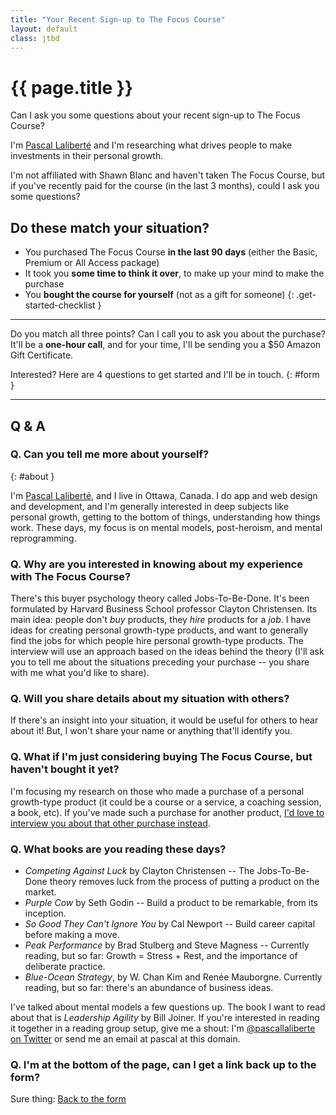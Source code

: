 ```yaml
---
title: "Your Recent Sign-up to The Focus Course"
layout: default
class: jtbd
---
```


# {{ page.title }}

Can I ask you some questions about your recent sign-up to The Focus Course?

I'm [Pascal Laliberté](#about) and I'm researching what drives people to make investments in their personal growth.

I'm not affiliated with Shawn Blanc and haven't taken The Focus Course, but if you've recently paid for the course (in the last 3 months), could I ask you some questions?

## **Do these match your situation?**

* You purchased The Focus Course **in the last 90 days** (either the Basic, Premium or All Access package)
*  It took you **some time to think it over**, to make up your mind to make the purchase
*  You **bought the course for yourself** (not as a gift for someone)
{: .get-started-checklist }

---

Do you match all three points? Can I call you to ask you about the purchase? It'll be a **one-hour call**, and for your time, I'll be sending you a $50 Amazon Gift Certificate.

Interested? Here are 4 questions to get started and I'll be in touch.
{: #form }

<div id="signup">
<script src="https://createform.com/focus-course-interview/embed" type="text/javascript"></script>
<div class="createform" id="focus-course-interview"></div>
</div>

---

## Q & A

### Q. Can you tell me more about yourself?
{: #about }

I'm [Pascal Laliberté](/), and I live in Ottawa, Canada. I do app and web design and development, and I'm generally interested in deep subjects like personal growth, getting to the bottom of things, understanding how things work. These days, my focus is on mental models, post-heroism, and mental reprogramming.

### Q. Why are you interested in knowing about my experience with The Focus Course?

There's this buyer psychology theory called Jobs-To-Be-Done. It's been formulated by Harvard Business School professor Clayton Christensen. Its main idea: people don't _buy_ products, they _hire_ products for a _job_. I have ideas for creating personal growth-type products, and want to generally find the jobs for which people hire personal growth-type products. The interview will use an approach based on the ideas behind the theory (I'll ask you to tell me about the situations preceding your purchase -- you share with me what you'd like to share).

### Q. Will you share details about my situation with others?

If there's an insight into your situation, it would be useful for others to hear about it! But, I won't share your name or anything that'll identify you.

### Q. What if I'm just considering buying The Focus Course, but haven't bought it yet?

I'm focusing my research on those who made a purchase of a personal growth-type product (it could be a course or a service, a coaching session, a book, etc). If you've made such a purchase for another product, [I'd love to interview you about that other purchase instead](../).

### Q. What books are you reading these days?

* _Competing Against Luck_ by Clayton Christensen -- The Jobs-To-Be-Done theory removes luck from the process of putting a product on the market.
* _Purple Cow_ by Seth Godin -- Build a product to be remarkable, from its inception.
* _So Good They Can't Ignore You_ by Cal Newport -- Build career capital before making a move.
* _Peak Performance_ by Brad Stulberg and Steve Magness -- Currently reading, but so far: Growth = Stress + Rest, and the importance of deliberate practice.
* _Blue-Ocean Strategy_, by W. Chan Kim and Renée Mauborgne. Currently reading, but so far: there's an abundance of business ideas.

I've talked about mental models a few questions up. The book I want to read about that is _Leadership Agility_ by Bill Joiner. If you're interested in reading it together in a reading group setup, give me a shout: I'm [@pascallaliberte on Twitter](https://twitter.com/@pascallaliberte) or send me an email at pascal at this domain.

### Q. I'm at the bottom of the page, can I get a link back up to the form?

Sure thing: [Back to the form](#form)
